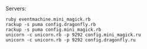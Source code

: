 Servers:

    ruby eventmachine.mini_magick.rb
    rackup -s puma config.dragonfly.rb
    rackup -s puma config.mini_magick.rb
    unicorn -c unicorn.rb -p 9292 config.mini_magick.ru
    unicorn -c unicorn.rb -p 9292 config.dragonfly.ru